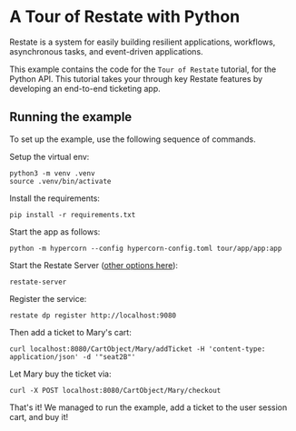 # A Tour of Restate with Python

Restate is a system for easily building resilient applications, workflows, asynchronous tasks,
and event-driven applications.

This example contains the code for the `Tour of Restate` tutorial, for the Python API.
This tutorial takes your through key Restate features by developing an end-to-end ticketing app.


## Running the example

To set up the example, use the following sequence of commands.

Setup the virtual env:

```shell
python3 -m venv .venv
source .venv/bin/activate
```

Install the requirements:

```shell
pip install -r requirements.txt
```

Start the app as follows:

```shell
python -m hypercorn --config hypercorn-config.toml tour/app/app:app
```

Start the Restate Server ([other options here](https://docs.restate.dev/develop/local_dev)):

```shell
restate-server
```

Register the service:

```shell
restate dp register http://localhost:9080
```

Then add a ticket to Mary's cart:

```shell
curl localhost:8080/CartObject/Mary/addTicket -H 'content-type: application/json' -d '"seat2B"'
```

Let Mary buy the ticket via:
```shell
curl -X POST localhost:8080/CartObject/Mary/checkout
```

That's it! We managed to run the example, add a ticket to the user session cart, and buy it!
